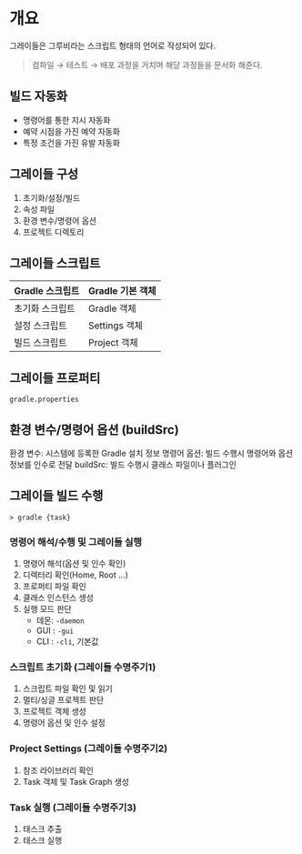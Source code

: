 # 개요

그레이들은 그루비라는 스크립트 형태의 언어로 작성되어 있다.

> 컴파일 → 테스트 → 배포 과정을 거치며 해당 과정들을 문서화 해준다.

## 빌드 자동화

- 명령어를 통한 지시 자동화
- 예약 시점을 가진 예약 자동화
- 특정 조건을 가진 유발 자동화

## 그레이들 구성

1. 초기화/설정/빌드
2. 속성 파일
3. 환경 변수/명령어 옵션
4. 프로젝트 디렉토리

## 그레이들 스크립트

| Gradle 스크립트 | Gradle 기본 객체 |
| --- | --- |
| 초기화 스크립트 |  Gradle 객체 |
| 설정 스크립트 | Settings 객체 |
| 빌드 스크립트 | Project 객체 |

## 그레이들 프로퍼티

`gradle.properties`

## 환경 변수/명령어 옵션 (buildSrc)

환경 변수: 시스템에 등록한 Gradle 설치 정보
명령어 옵션: 빌드 수행시 명령어와 옵션 정보를 인수로 전달
buildSrc: 빌드 수행시 클래스 파일이나 플러그인

## 그레이들 빌드 수행

```text
> gradle {task}
```

### 명령어 해석/수행 및 그레이들 실행

1. 명령어 해석(옵션 및 인수 확인)
2. 디렉터리 확인(Home, Root ...)
3. 프로퍼티 파일 확인
4. 클래스 인스턴스 생성
5. 실행 모드 판단
   - 데몬: `-daemon`
   - GUI : `-gui`
   - CLI : `-cli`, 기본값

### 스크립트 초기화 (그레이들 수명주기1)

1. 스크립트 파일 확인 및 읽기
2. 멀티/싱글 프로젝트 판단
3. 프로젝트 객체 생성
4. 명령어 옵션 및 인수 설정

### Project Settings (그레이들 수명주기2)

1. 참조 라이브러리 확인
2. Task 객체 및 Task Graph 생성

### Task 실행 (그레이들 수명주기3)

1. 태스크 추출
2. 태스크 실행
